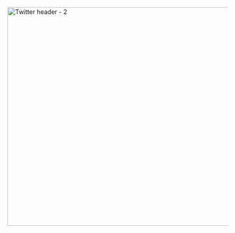 <!-- ![gh-banner](https://github.com/user-attachments/assets/0bfc5b44-785d-412f-97cc-d3e068d8b88c) -->
<img width="1500" height="500" alt="Twitter header - 2" src="https://github.com/user-attachments/assets/8deb77d2-7e05-4f0e-9cfc-0699dbdb62ab" />
